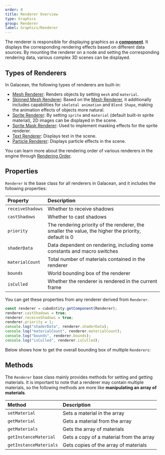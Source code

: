 ```yaml
---
order: 0
title: Renderer Overview
type: Graphics
group: Renderer
label: Graphics/Renderer
---
```


The renderer is responsible for displaying graphics as a [**component**](/en/docs/core/component). It displays the corresponding rendering effects based on different data sources. By mounting the renderer on a node and setting the corresponding rendering data, various complex 3D scenes can be displayed.

## Types of Renderers

In Galacean, the following types of renderers are built-in:

- [Mesh Renderer](/en/docs/graphics/renderer/meshRenderer/): Renders objects by setting `mesh` and `material`.
- [Skinned Mesh Renderer](/en/docs/graphics/renderer/skinnedMeshRenderer): Based on the [Mesh Renderer](/en/docs/graphics/renderer/meshRenderer/), it additionally includes capabilities for `skeletal animation` and `Blend Shape`, making the animation effects of objects more natural.
- [Sprite Renderer](/en/docs/graphics/2D/spriteRenderer/): By setting `sprite` and `material` (default built-in sprite material), 2D images can be displayed in the scene.
- [Sprite Mask Renderer](/en/docs/graphics/2D/spriteMask/): Used to implement masking effects for the sprite renderer.
- [Text Renderer](/en/docs/graphics/2D/text/): Displays text in the scene.
- [Particle Renderer](/en/docs/graphics/particle/renderer/): Displays particle effects in the scene.

You can learn more about the rendering order of various renderers in the engine through [Rendering Order](/en/docs/graphics/renderer/order/).

## Properties

`Renderer` is the base class for all renderers in Galacean, and it includes the following properties:

| Property          | Description                                          |
| :---------------- | :--------------------------------------------------- |
| `receiveShadows`  | Whether to receive shadows                           |
| `castShadows`     | Whether to cast shadows                              |
| `priority`        | The rendering priority of the renderer, the smaller the value, the higher the priority, default is 0 |
| `shaderData`      | Data dependent on rendering, including some constants and macro switches |
| `materialCount`   | Total number of materials contained in the renderer  |
| `bounds`          | World bounding box of the renderer                   |
| `isCulled`        | Whether the renderer is rendered in the current frame |

You can get these properties from any renderer derived from `Renderer`.

```typescript
const renderer = cubeEntity.getComponent(Renderer);
renderer.castShadows = true;
renderer.receiveShadows = true;
renderer.priority = 1;
console.log("shaderData", renderer.shaderData);
console.log("materialCount", renderer.materialCount);
console.log("bounds", renderer.bounds);
console.log("isCulled", renderer.isCulled);
```

Below shows how to get the overall bounding box of multiple `Renderers`:

<playground src="bounding-box.ts"></playground>

## Methods

The `Renderer` base class mainly provides methods for setting and getting materials. It is important to note that a renderer may contain multiple materials, so the following methods are more like **manipulating an array of materials**.

| Method                | Description                |
| :-------------------- | :------------------------- |
| `setMaterial`         | Sets a material in the array |
| `getMaterial`         | Gets a material from the array |
| `getMaterials`        | Gets the array of materials |
| `getInstanceMaterial` | Gets a copy of a material from the array |
| `getInstanceMaterials`| Gets copies of the array of materials |

